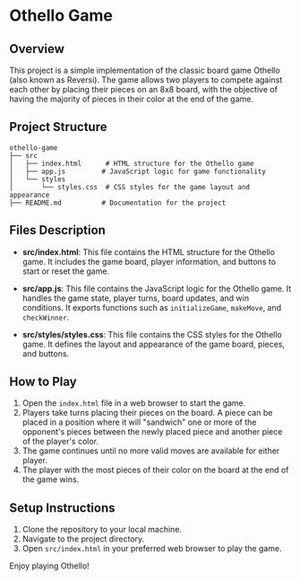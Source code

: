 # Othello Game

## Overview
This project is a simple implementation of the classic board game Othello (also known as Reversi). The game allows two players to compete against each other by placing their pieces on an 8x8 board, with the objective of having the majority of pieces in their color at the end of the game.

## Project Structure
```
othello-game
├── src
│   ├── index.html      # HTML structure for the Othello game
│   ├── app.js         # JavaScript logic for game functionality
│   └── styles
│       └── styles.css  # CSS styles for the game layout and appearance
├── README.md          # Documentation for the project
```

## Files Description
- **src/index.html**: This file contains the HTML structure for the Othello game. It includes the game board, player information, and buttons to start or reset the game.
  
- **src/app.js**: This file contains the JavaScript logic for the Othello game. It handles the game state, player turns, board updates, and win conditions. It exports functions such as `initializeGame`, `makeMove`, and `checkWinner`.

- **src/styles/styles.css**: This file contains the CSS styles for the Othello game. It defines the layout and appearance of the game board, pieces, and buttons.

## How to Play
1. Open the `index.html` file in a web browser to start the game.
2. Players take turns placing their pieces on the board. A piece can be placed in a position where it will "sandwich" one or more of the opponent's pieces between the newly placed piece and another piece of the player's color.
3. The game continues until no more valid moves are available for either player.
4. The player with the most pieces of their color on the board at the end of the game wins.

## Setup Instructions
1. Clone the repository to your local machine.
2. Navigate to the project directory.
3. Open `src/index.html` in your preferred web browser to play the game.

Enjoy playing Othello!
